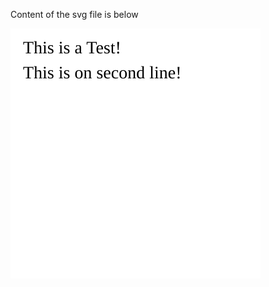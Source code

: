 Content of the svg file is below

![](https://raw.githubusercontent.com/alext234/figs/test-svg/test-svg.svg)
